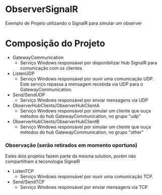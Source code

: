 # ObserverSignalR
Exemplo de Projeto utilizando o SignalR para simular um observer

# Composição do Projeto
- GatewayCommunication
   * Serviço Windows responsável por disponibilizar Hub SignalR para comunicação com os clientes
- ListenUDP
   * Serviço Windows responsável por ouvir uma comunicação UDP. Este serviço repassa a mensagem recebida via UDP para o GatewayCommunication. 
- Send/SendUDP
   * Serviço Windows responsável por enviar mensagens via UDP
- ObserverHubClients/ObserverHubClientA
   * Serviço Windows responsável por simular um cliente que ouça métodos do hub GatewayCommunication, no grupo "udp"
- ObserverHubClients/ObserverHubClientB
  * Serviço Windows responsável por simular um cliente que ouça métodos do hub             GatewayCommunication, no grupo "other"

### Observação (serão retirados em momento oportuno)
Estes dois projetos fazem parte da mesma solution, porém não compartilham a teconologia SignalR
- ListenTCP
  * Serviço Windows responsável por ouvir uma comunicação TCP.
- Send/SendTCP
  * Serviço Windows responsável por enviar mensagens via TCP
